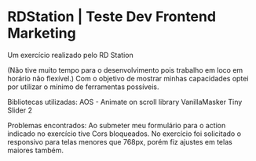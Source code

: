 # RDStation | Teste Dev Frontend Marketing
Um exercício realizado pelo RD Station

(Não tive muito tempo para o desenvolvimento pois trabalho em loco em horário não flexível.)
Com o objetivo de mostrar minhas capacidades optei por utilizar o mínimo de ferramentas possíveis.

Bibliotecas utilizadas:
AOS - Animate on scroll library
VanillaMasker
Tiny Slider 2

Problemas encontrados:
Ao submeter meu formulário para o action indicado no exercício tive Cors bloqueados.
No exercício foi solicitado o responsivo para telas menores que 768px, porém fiz ajustes em telas maiores também.
